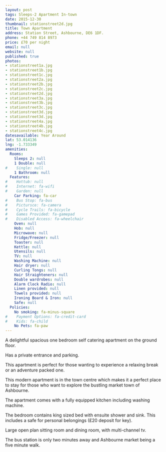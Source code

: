 ```yaml
---
layout: post
tags: Sleeps-2 Apartment In-town
date: 2015-12-30
thumbnail: stationstreet2d.jpg
title: Town Apartment
address: Station Street, Ashbourne, DE6 1DF.
phone: +44 749 814 8973
price: £70 per night
email: null
website: null
published: true
photos:
- stationstreet1a.jpg
- stationstreet1b.jpg
- stationstreet1c.jpg
- stationstreet2a.jpg
- stationstreet2b.jpg
- stationstreet2c.jpg
- stationstreet2d.jpg
- stationstreet3a.jpg
- stationstreet3b.jpg
- stationstreet3c.jpg
- stationstreet3d.jpg
- stationstreet3d.jpg
- stationstreet4a.jpg
- stationstreet4b.jpg
- stationstreet4c.jpg
datesavailable: Year Around
lat: 53.014136
lng: -1.733349
amenities:
  Rooms:
    Sleeps 2: null
    1 Double: null
#    Single: null
    1 Bathroom: null
  Features:
#    Hottub: null
#    Internet: fa-wifi
#    Garden: null
    Car Parking: fa-car
#    Bus Stop: fa-bus
#    Pictursce: fa-camera
#    Cycle Trails: fa-bicycle
#    Games Provided: fa-gamepad
#    Disabled Access: fa-wheelchair
    Oven: null
    Hob: null
    Microwave: null
    Fridge/Freezer: null
    Toaster: null
    Kettle: null
    Utensils: null
    TV: null
    Washing Machine: null
    Hair dryer: null
    Curling Tongs: null
    Hair Straighteners: null
    Double wardrobes: null
    Alarm Clock Radio: null
    Linen provided: null
    Towels provided: null
    Ironing Board & Iron: null
    Safe: null
  Policies:
    No smoking: fa-minus-square
#    Payment Options: fa-credit-card
#    Kids: fa-child
    No Pets: fa-paw
---
```


A delightful spacious one bedroom self catering apartment on the ground floor. 

Has a private entrance and parking.

This apartment is perfect for those wanting to experience a relaxing break or an adventure packed one.

<!--more-->

This modern apartment is in the town centre which makes it a perfect place to stay for those who want to explore the bustling market town of Ashbourne.

The apartment comes with a fully equipped kitchen including washing machine.

The bedroom contains king sized bed with ensuite shower and sink. This includes a safe for personal belongings (£20 deposit for key).

Large open plan sitting room and dining room, with multi-channel tv.

The bus station is only two minutes away and Ashbourne market being a five minute walk.
